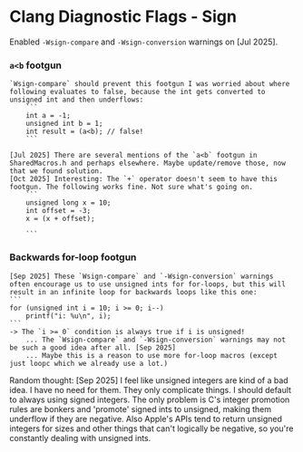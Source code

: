 # Clang Diagnostic Flags - Sign

Enabled `-Wsign-compare` and `-Wsign-conversion` warnings on [Jul 2025].

### `a<b` footgun

    `Wsign-compare` should prevent this footgun I was worried about where following evaluates to false, because the int gets converted to unsigned int and then underflows:
        ```
        int a = -1;
        unsigned int b = 1;
        int result = (a<b); // false!
        ```
        
    [Jul 2025] There are several mentions of the `a<b` footgun in SharedMacros.h and perhaps elsewhere. Maybe update/remove those, now that we found solution.
    [Oct 2025] Interesting: The `+` operator doesn't seem to have this footgun. The following works fine. Not sure what's going on.
        ```
        unsigned long x = 10;
        int offset = -3;
        x = (x + offset);

        ```

### Backwards for-loop footgun

    [Sep 2025] These `Wsign-compare` and `-Wsign-conversion` warnings often encourage us to use unsigned ints for for-loops, but this will result in an infinite loop for backwards loops like this one:
    ```
    for (unsigned int i = 10; i >= 0; i--) 
        printf("i: %u\n", i);
    ```
    -> The `i >= 0` condition is always true if i is unsigned!
        ... The `Wsign-compare` and `-Wsign-conversion` warnings may not be such a good idea after all. [Sep 2025] 
        ... Maybe this is a reason to use more for-loop macros (except just loopc which we already use a lot.)


Random thought: [Sep 2025] I feel like unsigned integers are kind of a bad idea. I have no need for them. They only complicate things. I should default to always using signed integers. The only problem is C's integer promotion rules are bonkers and 'promote' signed ints to unsigned, making them underflow if they are negative. Also Apple's APIs tend to return unsigned integers for sizes and other things that can't logically be negative, so you're constantly dealing with unsigned ints.
